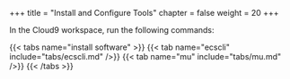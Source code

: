 +++
title = "Install and Configure Tools"
chapter = false
weight = 20
+++

In the Cloud9 workspace, run the following commands:

{{< tabs name="install software" >}}
{{< tab name="ecscli" include="tabs/ecscli.md" />}}
{{< tab name="mu" include="tabs/mu.md" />}}
{{< /tabs >}}


